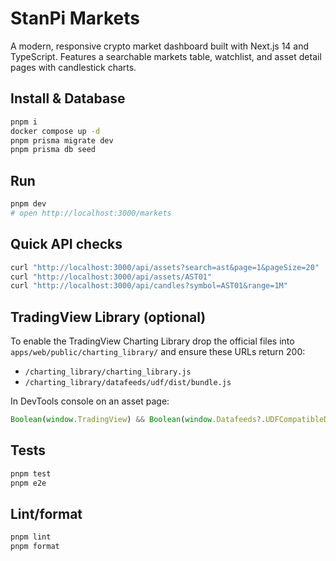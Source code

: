 # StanPi Markets

A modern, responsive crypto market dashboard built with Next.js 14 and TypeScript. Features a searchable markets table, watchlist, and asset detail pages with candlestick charts.

## Install & Database

```bash
pnpm i
docker compose up -d
pnpm prisma migrate dev
pnpm prisma db seed
```

## Run

```bash
pnpm dev
# open http://localhost:3000/markets
```

## Quick API checks

```bash
curl "http://localhost:3000/api/assets?search=ast&page=1&pageSize=20"
curl "http://localhost:3000/api/assets/AST01"
curl "http://localhost:3000/api/candles?symbol=AST01&range=1M"
```

## TradingView Library (optional)

To enable the TradingView Charting Library drop the official files into `apps/web/public/charting_library/` and ensure these URLs return 200:

- `/charting_library/charting_library.js`
- `/charting_library/datafeeds/udf/dist/bundle.js`

In DevTools console on an asset page:

```js
Boolean(window.TradingView) && Boolean(window.Datafeeds?.UDFCompatibleDatafeed);
```

## Tests

```bash
pnpm test
pnpm e2e
```

## Lint/format

```bash
pnpm lint
pnpm format
```

